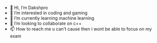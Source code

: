 - 👋 Hi, I’m Dakshpro
- 👀 I’m interested in coding and gaming
- 🌱 I’m currently learning machine learning
- 💞️ I’m looking to collaborate on c++
- 📫 How to reach me u can't cause then i wont be able to focus on my exam

<!---
Dakshpro/Dakshpro is a ✨ special ✨ repository because its `README.md` (this file) appears on your GitHub profile.
You can click the Preview link to take a look at your changes.
--->
